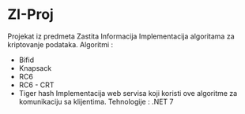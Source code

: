 # ZI-Proj
Projekat iz predmeta Zastita Informacija
Implementacija algoritama za kriptovanje podataka.
Algoritmi : 
  - Bifid
  - Knapsack
  - RC6
  - RC6 - CRT
  - Tiger hash
 Implementacija web servisa koji koristi ove algoritme za komunikaciju sa klijentima.
 Tehnologije : .NET 7
